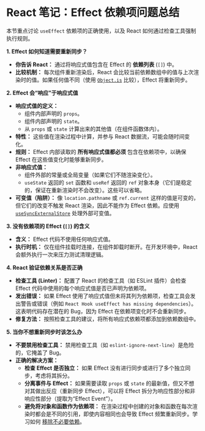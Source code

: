 # React 笔记：Effect 依赖项问题总结

本节重点讨论 `useEffect` 依赖项的正确使用，以及 React 如何通过检查工具强制执行规则。

**1. Effect 如何知道需要重新同步？**

- **你告诉 React：** 通过将响应式值包含在 Effect 的 **依赖列表** (`[]`) 中。
- **比较机制：** 每次组件重新渲染后，React 会比较当前依赖数组中的值与上次渲染时的值。如果任何值不同（使用 [`Object.is`](https://www.google.com/search?q=%5Bhttps://developer.mozilla.org/zh-CN/docs/Web/JavaScript/Reference/Global_Objects/Object/is%5D\(https://developer.mozilla.org/zh-CN/docs/Web/JavaScript/Reference/Global_Objects/Object/is\)) 比较），Effect 将重新同步。

**2. Effect 会“响应”于响应式值**

- **响应式值的定义：**
    - 组件内部声明的 `props`。
    - 组件内部声明的 `state`。
    - 从 `props` 或 `state` 计算出来的其他值（在组件函数体内）。
- **特性：** 这些值在渲染过程中计算，并参与 React 数据流，可能会随时间变化。
- **规则：** Effect 内部读取的 **所有响应式值都必须** 包含在依赖项中，以确保 Effect 在这些值变化时能够重新同步。
- **非响应式值：**
    - 组件外部的常量或全局变量（如果它们不随渲染变化）。
    - `useState` 返回的 `set` 函数和 `useRef` 返回的 `ref` 对象本身（它们是稳定的，保证在重新渲染时不会改变）。这些可以省略。
- **可变值（陷阱）：** 像 `location.pathname` 或 `ref.current` 这样的值是可变的，但它们的改变不触发 React 渲染，因此不能作为 Effect 依赖。应使用 [`useSyncExternalStore`](https://www.google.com/search?q=%5Bhttps://zh-hans.react.dev/learn/you-might-not-need-an-effect%23subscribing-to-an-external-store%5D\(https://zh-hans.react.dev/learn/you-might-not-need-an-effect%23subscribing-to-an-external-store\)) 处理外部可变值。

**3. 没有依赖项的 Effect (`[]`) 的含义**

- **含义：** Effect 代码不使用任何响应式值。
- **执行时机：** 仅在组件挂载时连接，在组件卸载时断开。在开发环境中，React 会额外执行一次来压力测试清理逻辑。

**4. React 验证依赖关系是否正确**

- **检查工具 (Linter)：** 配置了 React 的检查工具（如 ESLint 插件）会检查 Effect 代码中使用的每个响应式值是否已声明为依赖项。
- **发出错误：** 如果 Effect 使用了响应式值但未将其列为依赖项，检查工具会发出警告或错误（例如 `React Hook useEffect has missing dependencies`）。这表明代码存在潜在的 Bug，因为 Effect 在依赖项变化时不会重新同步。
- **修复方法：** 按照检查工具的建议，将所有响应式依赖项都添加到依赖数组中。

**5. 当你不想重新同步时该怎么办**

- **不要禁用检查工具：** 禁用检查工具（如 `eslint-ignore-next-line`）是危险的，它掩盖了 Bug。
- **正确的解决方案：**
    - **检查 Effect 是否独立：** 如果 Effect 没有进行同步或进行了多个独立同步，考虑将其拆分。
    - **分离事件与 Effect：** 如果需要读取 `props` 或 `state` 的最新值，但又不想对其做出反应（重新同步 Effect），可以将 Effect 拆分为响应性部分和非响应性部分（提取为“Effect Event”）。
    - **避免将对象和函数作为依赖项：** 在渲染过程中创建的对象和函数在每次渲染时都会是不同的引用，即使内容相同也会导致 Effect 频繁重新同步。学习如何 [移除不必要依赖](https://zh-hans.react.dev/learn/removing-effect-dependencies)。